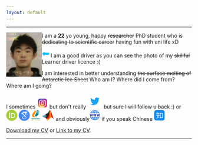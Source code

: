 ```yaml
---
layout: default
---
```


* * *

<img align="left" src="/assets/yz.png" style="max-height: 120px"> 

I am a **22** yo young, happy ~~researcher~~ PhD student who is ~~dedicating to scientific career~~ having fun with uni life xD

<img src="/assets/arrowleft.png" style="max-height: 20px"> I am a good driver as you can see the photo of my ~~skillful~~ Learner driver licence :(

I am interested in better understanding ~~the surface melting of Antarctic Ice Sheet~~ Who am I? Where did I come from? Where am I going?

I sometimes  [<img src="/assets/ins.png" style="max-height: 30px">](https://www.instagram.com/yaowenzzzzzzz)  but don't really [<img src="/assets/twitter.png" style="max-height: 40px">](https://twitter.com/yaowen_zheng) ~~but sure I will follow u back~~ :) or [<img src="/assets/orcid.png" style="max-height: 30px">](https://orcid.org/0000-0003-3818-3474)  [<img src="/assets/google.png" style="max-height: 30px">](https://scholar.google.com/citations?user=w7QSzrsAAAAJ&hl=en) [<img src="/assets/badmintonaus.png" style="max-height: 30px">](https://www.tournamentsoftware.com/ranking/player.aspx?id=25328&player=4569748) [<img src="/assets/matlab.png" style="max-height: 30px">](https://www.mathworks.com/matlabcentral/profile/authors/20240224?s_tid=gn_comm) and obviously[<img src="/assets/website.png" style="max-height: 30px">](https://yaowen-zheng.com) if you speak Chinese [<img src="/assets/zhihu.png" style="max-height: 30px">](https://www.zhihu.com/people/zyw-28-52)

<a href="assets/YZ_CV.pdf">Download my CV</a> or [Link to my CV](./cv.html). 

* * *



